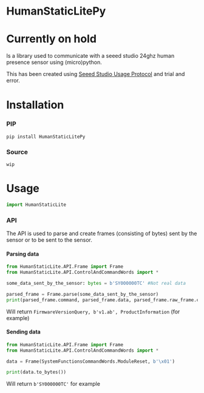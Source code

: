 # HumanStaticLitePy

# Currently on hold

Is a library used to communicate with a seeed studio 24ghz human presence sensor using (micro)python.

This has been created using [Seeed Studio Usage Protocol](https://0.0.0.0/) and trial and error.

# Installation
### PIP
```commandline
pip install HumanStaticLitePy
```
### Source
```commandline
wip
```

# Usage
```python
import HumanStaticLite

```

### API
The API is used to parse and create frames (consisting of bytes) sent by the sensor or to be sent to the sensor.


#### Parsing data
```python
from HumanStaticLite.API.Frame import Frame
from HumanStaticLite.API.ControlAndCommandWords import *

some_data_sent_by_the_sensor: bytes = b'SY000000TC' #Not real data

parsed_frame = Frame.parse(some_data_sent_by_the_sensor)
print(parsed_frame.command, parsed_frame.data, parsed_frame.raw_frame.control_word)

```
Will return `FirmwareVersionQuery, b'v1.ab', ProductInformation` (for example)

#### Sending data
```python
from HumanStaticLite.API.Frame import Frame
from HumanStaticLite.API.ControlAndCommandWords import *

data = Frame(SystemFunctionsCommandWords.ModuleReset, b'\x01')

print(data.to_bytes())
```

Will return `b'SY000000TC'` for example
